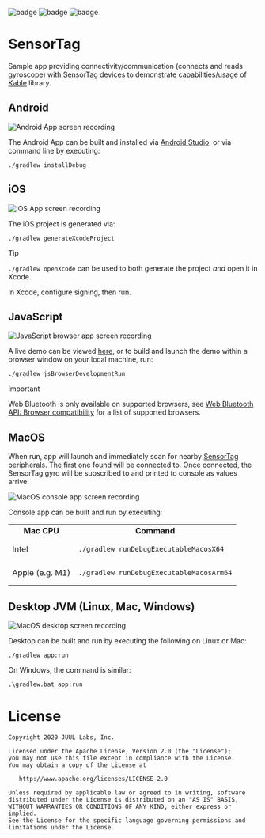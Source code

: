 ![badge][badge-android]
![badge][badge-js]
![badge][badge-mac]

# SensorTag

Sample app providing connectivity/communication (connects and reads gyroscope) with [SensorTag]
devices to demonstrate capabilities/usage of [Kable] library.

## Android

![Android App screen recording](artwork/android.gif)

The Android App can be built and installed via [Android Studio], or via command line by executing:

```shell
./gradlew installDebug
```

## iOS

![iOS App screen recording](artwork/ios.gif)

The iOS project is generated via:

```shell
./gradlew generateXcodeProject
```

> [!TIP]
> `./gradlew openXcode` can be used to both generate the project _and_ open it in Xcode.

In Xcode, configure signing, then run.

## JavaScript

![JavaScript browser app screen recording](artwork/javascript.gif)

A live demo can be viewed [here](https://juullabs.github.io/sensortag), or to build and launch the
demo within a browser window on your local machine, run:

```shell
./gradlew jsBrowserDevelopmentRun
```

> [!IMPORTANT]
> Web Bluetooth is only available on supported browsers, see
> [Web Bluetooth API: Browser compatibility] for a list of supported browsers.

## MacOS

When run, app will launch and immediately scan for nearby [SensorTag] peripherals. The first one found will be connected
to. Once connected, the SensorTag gyro will be subscribed to and printed to console as values arrive.

![MacOS console app screen recording](artwork/macos.gif)

Console app can be built and run by executing:

<table>
<tr>
<td align="center"><b>Mac CPU</b></td>
<td align="center"><b>Command</b></td>
</tr>

<tr>
<td>Intel</td>
<td>

```shell
./gradlew runDebugExecutableMacosX64
```

</td>
</tr>

<tr>
<td>Apple (e.g. M1)</td>
<td>

```shell
./gradlew runDebugExecutableMacosArm64
```

</td>
</tr>
</table>

## Desktop JVM (Linux, Mac, Windows)

![MacOS desktop screen recording](artwork/desktop.gif)

Desktop can be built and run by executing the following on Linux or Mac:

```shell
./gradlew app:run
```

On Windows, the command is similar:

```cmd
.\gradlew.bat app:run
```

# License

```
Copyright 2020 JUUL Labs, Inc.

Licensed under the Apache License, Version 2.0 (the "License");
you may not use this file except in compliance with the License.
You may obtain a copy of the License at

   http://www.apache.org/licenses/LICENSE-2.0

Unless required by applicable law or agreed to in writing, software
distributed under the License is distributed on an "AS IS" BASIS,
WITHOUT WARRANTIES OR CONDITIONS OF ANY KIND, either express or implied.
See the License for the specific language governing permissions and
limitations under the License.
```


[SensorTag]: https://www.ti.com/tool/CC2650STK
[Android Studio]: https://developer.android.com/studio
[Kable]: https://github.com/JuulLabs/kable
[Web Bluetooth API: Browser compatibility]: https://developer.mozilla.org/en-US/docs/Web/API/Web_Bluetooth_API

[badge-android]: http://img.shields.io/badge/platform-android-6EDB8D.svg?style=flat
[badge-ios]: http://img.shields.io/badge/platform-ios-CDCDCD.svg?style=flat
[badge-js]: http://img.shields.io/badge/platform-js-F8DB5D.svg?style=flat
[badge-jvm]: http://img.shields.io/badge/platform-jvm-DB413D.svg?style=flat
[badge-linux]: http://img.shields.io/badge/platform-linux-2D3F6C.svg?style=flat
[badge-windows]: http://img.shields.io/badge/platform-windows-4D76CD.svg?style=flat
[badge-mac]: http://img.shields.io/badge/platform-macos-111111.svg?style=flat
[badge-watchos]: http://img.shields.io/badge/platform-watchos-C0C0C0.svg?style=flat
[badge-tvos]: http://img.shields.io/badge/platform-tvos-808080.svg?style=flat
[badge-wasm]: https://img.shields.io/badge/platform-wasm-624FE8.svg?style=flat
